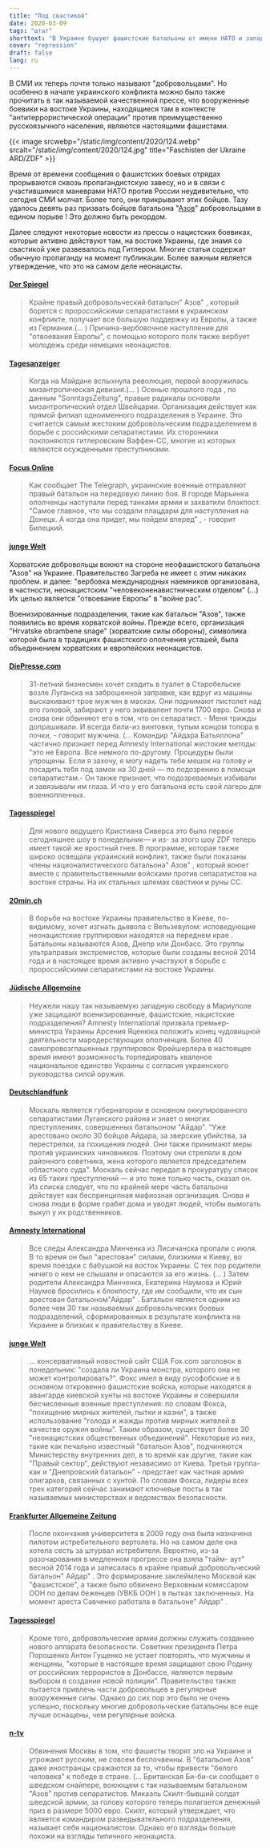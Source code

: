 ```yaml
---
title: "Под свастикой"
date: 2020-03-09
tags: "штат"
shorttext: "В Украине бушуют фашистские батальоны от имени НАТО и западного сообщества ценностей."
cover: "repression"
draft: false
lang: ru
---
```


В СМИ их теперь почти только называют "добровольцами". Но особенно в начале украинского конфликта можно было также прочитать в так называемой качественной прессе, что вооруженные боевики на востоке Украины, находящиеся там в контексте "антитеррористической операции" против преимущественно русскоязычного населения, являются настоящими фашистами.

{{< image srcwebp="/static/img/content/2020/124.webp" srcalt="/static/img/content/2020/124.jpg" title="Faschisten der Ukraine ARD/ZDF" >}}

Время от времени сообщения о фашистских боевых отрядах прорываются сквозь пропагандистскую завесу, но и в связи с участившимися маневрами НАТО против России неудивительно, что сегодня СМИ молчат. Более того, они прикрывают этих бойцов. Тазу удалось девять раз призвать бойцов батальона "[Азов](http://blauerbote.com/2015/12/07/taz-verharmlost-nazi-kaempfer-als-idealistische-freiwillige/ "taz verharmlost Nazi-Kämpfer als idealistische Freiwillige")" добровольцами в едином порыве ! Это должно быть рекордом.

Далее следуют некоторые новости из прессы о нацистских боевиках, которые активно действуют там, на востоке Украины, где знамя со свастикой уже развевалось под Гитлером. Многие статьи содержат обычную пропаганду на момент публикации. Более важным является утверждение, что это на самом деле неонацисты.

#### [Der Spiegel](http://blauerbote.com/2018/09/06/spiegel-2500-europaeische-nazis-kaempfen-in-der-ukraine-der-spiegel-vergisst-zu-erwaehnen-dass-die-nato-eng-mit-den-nazis-zusammenarbeitet/ "2500 europäische Nazis kämpfen in der Ukraine")

> Крайне правый добровольческий батальон" Азов" , который борется с пророссийскими сепаратистами в украинском конфликте, получает все большую поддержку из Европы, а также из Германии.(... ) Причина-вербовочное наступление для "отвоевания Европы", с помощью которого полк также вербует молодежь среди немецких неонацистов.

#### [Tagesanzeiger](https://www.tagesanzeiger.ch/ausland/europa/Schweizer-Neonazis-liefern-Geld-in-die-Ostukraine/story/13160853 "Schweizer Neonazis liefern Geld in die Ostukraine")

> Когда на Майдане вспыхнула революция, первой вооружилась мизантропическая дивизия.(... ) Осенью прошлого года , по данным "SonntagsZeitung", правые радикалы основали мизантропический отдел Швейцарии. Организация действует как прямой филиал одноименного подразделения в Украине. Это считается самым жестоким добровольческим подразделением в борьбе с российскими сепаратистами. Их сторонники поклоняются гитлеровским Ваффен-СС, многие из которых являются осужденными преступниками.

#### [Focus Online](https://www.focus.de/politik/ausland/das-bataillon-asow-schmutziger-kampf-in-der-ukraine-neonazis-im-dienst-der-regierung_id_4058717.html "Schmutziger Kampf in der Ukraine: Neonazis im Dienst der Regierung")

> Как сообщает The Telegraph, украинские военные отправляют правый батальон на передовую линию боя. В городе Марьинка ополченцы наступали перед танками армии и захватили блокпост. "Самое главное, что мы создали плацдарм для наступления на Донецк. А когда она придет, мы пойдем вперед" , - говорит Билецкий.

#### [junge Welt](https://www.jungewelt.de/loginFailed.php?ref=/artikel/257066.s%C3%B6ldner-und-veteranen.html "Söldner und Veteranen")

Хорватские добровольцы воюют на стороне неофашистского батальона "Азов" на Украине. Правительство Загреба не имеет с этим никаких проблем. и далее: "вербовка международных наемников организована, в частности, неонацистским "человеконенавистническим отделом" (...) Их целью является "отвоевание Европы" в "войне рас".

Военизированные подразделения, такие как батальон "Азов", также появились во время хорватской войны. Прежде всего, организация "Hrvatske obrambene snage" (хорватские силы обороны), символика которой была в традициях фашистского ополчения усташей, была объединением хорватских и европейских неонацистов.

#### [DiePresse.com](https://www.diepresse.com/3866833/die-kriegsverbrechen-des-kiew-treuen-aidar-bataillons "Die Kriegsverbrechen des Kiew-treuen Aidar-Bataillons")

> 31-летний бизнесмен хочет сходить в туалет в Старобельске возле Луганска на заброшенной заправке, как вдруг из машины выскакивают трое мужчин в масках. Они поднимают пистолет над его головой, забирают у него эквивалент почти 1700 евро. Снова и снова они обвиняют его в том, что он сепаратист. - Меня трижды допрашивали. И всегда били-из винтовки, тупым концом топора в почки, - говорит мужчина. (... Командир "Айдара Батьяллона" частично признает перед Amnesty International жестокие методы: "это не Европа. Все немного по-другому. Процедуры были упрощены. Если я захочу, я могу надеть тебе мешок на голову и посадить тебя под замок на 30 дней — по подозрению в помощи сепаратистам.- Он также признает, что подозреваемых избивали и завязывали им глаза. И что у его батальона есть свой лагерь для военнопленных.

#### [Tagesspiegel](https://www.tagesspiegel.de/gesellschaft/medien/ukraine-konflikt-im-zdf-hakenkreuz-und-ss-rune-protest-von-zuschauern/10685462.html "Hakenkreuz und SS-Rune - Protest von Zuschauern")

> Для нового ведущего Кристиана Сиверса это было первое сегодняшнее шоу в понедельник— и из- за этого шоу ZDF теперь имеет такой же яростный гнев. В программе, которая также широко освещала украинский конфликт, также были показаны члены националистического батальона" Азов" , который воюет вместе с правительственными войсками против сепаратистов на востоке страны. На их стальных шлемах свастики и руны СС.

#### [20min.ch](https://www.20min.ch/ausland/dossier/ukraine/story/Ukraine-setzt-Neo-Nazis-gegen-Separatisten-ein-23925388 "Kampf in der Ukraine")

> В борьбе на востоке Украины правительство в Киеве, по- видимому, хочет изгнать дьявола с Вельзевулом: исповедующие неонацистские группировки находятся на переднем крае . Батальоны называются Азов, Днепр или Донбасс. Это группы ультраправых экстремистов, которые были созданы весной 2014 года и в настоящее время активно участвуют в борьбе с пророссийскими сепаратистами на востоке Украины.

#### [Jüdische Allgemeine](https://www.juedische-allgemeine.de/politik/ukraine-mit-nazis-gegen-putin/ "Ukraine: Mit Nazis gegen Putin")

> Неужели нашу так называемую западную свободу в Мариуполе уже защищают военизированные, фашистские, нацистские подразделения? Amnesty International призвала премьер- министра Украины Арсения Яценюка положить конец чудовищной деятельности мародерствующих ополченцев. Более 40 самопровозглашенных группировок Фрейшерлера в настоящее время имеют возможность торпедировать хваленое национальное единство Украины с согласия украинского руководства силой оружия.

#### [Deutschlandfunk](https://www.deutschlandfunk.de/ukraine-wachsende-kritik-an-freiwilligen-bataillonen.795.de.html?dram:article_id=322212 "Wachsende Kritik an Freiwilligen-Bataillonen")

> Москаль является губернатором в основном оккупированного сепаратистами Луганского района и знает о многих преступлениях, совершенных батальоном "Айдар". "Уже арестовано около 30 бойцов Айдара, за зверские убийства, за перестрелки, за похищения людей. Они также принимают меры против украинских чиновников. Поэтому они стреляли в дом районного советника, жена которого является председателем областного суда". Москаль сейчас передал в прокуратуру список из 65 таких преступлений — и это тоже только часть, сказал он. Из списка следует, что по крайней мере часть батальона действует как беспринципная мафиозная организация. Снова и снова люди в форме грабят дома и уводят людей, чтобы вымогать выкуп у их родственников.

#### [Amnesty International](https://www.amnesty.de/urgent-action/ua-297-2014/zivilist-verschwunden "ZIVILIST \"VERSCHWUNDEN\"")

> Все следы Александра Минченка из Лисичанска пропали с июля. В то время он был "арестован" силами, близкими к Киеву, во время поездки с бабушкой на восток Украины. С тех пор родители ничего о нем не слышали и опасаются за его жизнь. (... ) Затем родители Александра Минченка, Екатерина Наумова и Юрий Наумов бросились к блокпосту, где им сообщили, что их сын арестован батальоном"Айдар" . Батальон является одним из более чем 30 так называемых добровольческих боевых подразделений, сформированных в результате конфликта на Украине и близких к правительству в Киеве.

#### [junge Welt](https://www.jungewelt.de/loginFailed.php?ref=/artikel/257040.mediale-deeskalation.html "Mediale Deeskalation? Berichte über Neonazis in Ukraine")

> ... консервативный новостной сайт США Fox.com заголовок в понедельник: "создала ли Украина монстра, которого она не может контролировать?". Фокс имел в виду русофобские и в основном откровенно фашистские войска, которые находятся в авангарде киевской хунты на востоке Украины и совершили бесчисленные военные преступления: по словам Фокса, "похищение мирных жителей, пытки и казни", а также использование "голода и жажды против мирных жителей в качестве оружия войны". Таким образом, существует более 30 "неонацистских общественных объединений". Некоторые из них, такие как печально известный "батальон Азов", подчиняются Министерству внутренних дел, в то время как другие, такие как "Правый сектор", действуют независимо от Киева. Третья группа-как и "Днепровский батальон" - предстает как частная армия олигархов, связанных с хунтой. По словам Фокса, лидеры всех трех категорий сейчас занимают ключевые посты в так называемых министерствах и ведомствах безопасности.

#### [Frankfurter Allgemeine Zeitung](https://www.faz.net/aktuell/politik/gefangenenaustausch-ukrainische-kampfpilotin-sawtschenko-frei-14252411.html "Ukrainische Kampfpilotin Sawtschenko frei")

> После окончания университета в 2009 году она была назначена пилотом истребительного вертолета. Но на самом деле она хотела сесть за штурвал истребителя. Вероятно, из-за разочарования в медленном прогрессе она взяла "тайм- аут" весной 2014 года и записалась в крайне правый добровольческий батальон" Айдар" . Это формирование заклеймлено Москвой как "фашистское", а также было обвинено Верховным комиссаром ООН по делам беженцев (УВКБ ООН ) в пытках заключенных. На момент ареста Савченко работала в батальоне" Айдар" .

#### [Tagesspiegel](https://www.tagesspiegel.de/politik/irregulaere-kaempfer-in-der-ukraine-zu-den-waffen/10284478.html "Irreguläre Kämpfer in der Ukraine - Zu den Waffen")

> Кроме того, добровольческие армии должны служить созданию нового аппарата безопасности. Советник президента Петра Порошенко Антон Гущенко не устает повторять, что мужчины и женщины, "которые в настоящее время защищают свою Родину от российских террористов в Донбассе, являются первым выбором в создании новой полиции". Правительство также пытается привлечь части добровольцев в регулярные вооруженные силы. Однако до сих пор это было не очень успешно, поскольку многие добровольческие батальоны все еще лучше оснащены, чем регулярные войска.

#### [n-tv](https://www.n-tv.de/politik/Kiews-Problem-in-den-eigenen-Reihen-article13305646.html "Rechte Söldner in Ukraine - Kiews Problem in den eigenen Reihen")

> Обвинения Москвы в том, что фашисты творят зло на Украине и угрожают русским, не совсем беспочвенны. В "батальоне Азов" даже иностранцы сражаются за то, чтобы привести "белого человека" к победе в стране. (... Британская Би-би-си сообщает о шведском снайпере, воюющем с так называемым батальоном "Азов" против сепаратистов. Микаэль Скилт-бывший солдат шведской армии, за голову которого теперь полагается денежный приз в размере 5000 евро. Скилт, который утверждает, что является командиром разведывательного подразделения, называет себя националистом. Однако его взгляды больше похожи на взгляды типичного неонациста.
